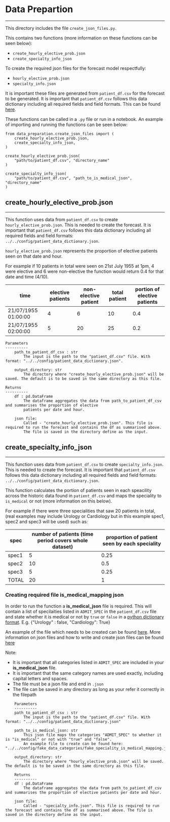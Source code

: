 # Data Prepartion
---
This directory includes the file `create_json_files.py`.

This contains two functions (more information on these functions can be seen below):
- `create_hourly_elective_prob.json`
- `create_specialty_info_json`

To create the required json files for the forecast model respectfully:
- `hourly_elective_prob.json`
- `specialty_info.json`

It is important these files are generated from `patient_df.csv` for the forecast to be generated. It is important that `patient_df.csv` follows this data dictionary including all required fields and field formats. This can be found [here](../../config/patient_data_dictionary.json).

These functions can be called in a `.py` file or run in a notebook. An example of importing and running the functions can be seen below:
```
from data_preparation.create_json_files import (
    create_hourly_elective_prob.json,
    create_specialty_info_json,
)

create_hourly_elective_prob.json(
    "path/to/patient_df.csv", "directory_name"
)

create_specialty_info_json(
    "path/to/patient_df.csv", "path_to_is_medical_json", "directory_name"
)
```

## create_hourly_elective_prob.json
---
This function uses data from `patient_df.csv` to create `hourly_elective_prob.json`. This is needed
to create the forecast. It is important that `patient_df.csv` follows this data dictionary including
all required fields and field formats: `../../config/patient_data_dictionary.json`.

`hourly_elective_prob.json` represents the proportion of elective patients seen on that date and hour.

For example if 10 patients in total were seen on 21st July 1955 at 1pm, 4 were elective and 6 were non-elective the function would return 0.4 for that date and time (4/10).

time|elective patients|non-elective patient|total patient|portion of elective patients
---|---|---|---|---
21/07/1955 01:00:00|4|6|10|0.4
21/07/1955 02:00:00|5|20|25|0.2

```
Parameters
----------
    path_to_patient_df_csv : str
        The input is the path to the "patient_df.csv" file. With format: "../../config/patient_data_dictionary.json".

    output_directory: str
        The directory where "create_hourly_elective_prob.json" will be saved. The default is to be saved in the same directory as this file.

Returns
----------
    df : pd.DataFrame
        The dataframe aggregates the data from path_to_patient_df_csv and summarises the proportion of elective
        patients per date and hour.

    json file:
        Called - "create_hourly_elective_prob.json". This file is required to run the forecast and contains the df as summarised above.
        The file is saved in the directory define as the input.
```



## create_specialty_info_json
---
This function uses data from `patient_df.csv` to create `specialty_info.json`. This is needed to create the forecast. It is important that `patient_df.csv` follows this data dictionary including all required fields and field formats: `../../config/patient_data_dictionary.json`.

This function calculates the portion of patients seen in each speacility across the historic data found in `patient_df.csv` and maps the speciality to `is_medical` or not (more information on this below).

For example if there were three specialities that saw 20 patients in total, (real examples may include Urology or Cardiology but in this example spec1, spec2 and spec3 will be used) such as:

spec|number of patients (time period covers whole dataset)|proportion of patient seen by each speciality
---|---|---|
spec1| 5| 0.25
spec2| 10| 0.5
spec3| 5| 0.25
TOTAL| 20| 1

### **Creating required file is_medical_mapping json**
In order to run the function a **is_medical_json** file is required. This will contain a list of specilaities listed in `ADMIT_SPEC` in the `patient_df.csv` file and state whether it is medical or not by `true` or `false` in a [python dictionary format](https://docs.python.org/3/tutorial/datastructures.html). E.g. {"Urology" : false, "Cardiology": True}

An example of the file which needs to be created can be found [here](../../config/fake_data_categories/fake_speciality_is_medical_mapping.json). More information on json files and how to write and create json files can be found [here](https://www.w3schools.com/js/js_json_intro.asp)

Note:
- It is important that all categories listed in `ADMIT_SPEC` are included in your **is_medical_json** file.
- It is important that the same category names are used exactly, including capital letters and spaces.
- The file must be a json file and end in `.json`
- The file can be saved in any directory as long as your refer it correctly in the filepath

```
    Parameters
    ----------
    path_to_patient_df_csv : str
        The input is the path to the "patient_df.csv" file. With format: "../../config/patient_data_dictionary.json"

    path_to_is_medical_json: str
        This json file maps the categories "ADMIT_SPEC" to whether it is "is_medical" or not with "true" and "false".
        An example file to create can be found here: "../../config/fake_data_categories/fake_speciality_is_medical_mapping.json"
    
    output_directory: str
        The directory where "hourly_elective_prob.json" will be saved. The default is to be saved in the same directory as this file.

    Returns
    ----------
    df : pd.DataFrame
        The dataframe aggregates the data from path_to_patient_df_csv and summarises the proportion of elective patients per date and hour.

    json file:
        Called - "specialty_info.json". This file is required to run the forecast and contains the df as summarised above. The file is saved in the directory define as the input.
```